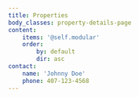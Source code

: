 ```yaml
---
title: Properties
body_classes: property-details-page
content:
    items: '@self.modular'
    order:
        by: default
        dir: asc
contact:
    name: 'Johnny Doe'
    phone: 407-123-4568
---
```


